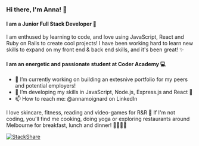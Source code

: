 ### Hi there, I'm Anna! 👋
#### I am a Junior Full Stack Developer 🐢
 
I am enthused by learning to code, and love using JavaScript, React and Ruby on Rails to create cool projects! I have been working hard to learn new skills to expand on my front end & back end skills, and it's been great! ✨

#### I am an energetic and passionate student at Coder Academy  💻
- 🔭 I’m currently working on building an extesnive portfolio for my peers and potential employers!
- 🌱 I’m developing my skills in JavaScript, Node.js, Express.js and React 💚
- 📫 How to reach me: @annamoignard on LinkedIn

I love skincare, fitness, reading and video-games for R&R 💛
If I'm not coding, you'll find me cooking, doing yoga or exploring restaurants around Melbourne for breakfast, lunch and dinner! 🧘🏻‍♀️🍝

[![StackShare](http://img.shields.io/badge/tech-stack-0690fa.svg?style=flat)](https://stackshare.io/amoignardcoder/my-stack)



